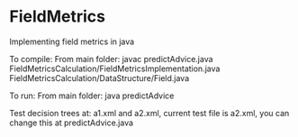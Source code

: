 FieldMetrics
============

Implementing field metrics in java

To compile:
From main folder: javac predictAdvice.java FieldMetricsCalculation/FieldMetricsImplementation.java FieldMetricsCalculation/DataStructure/Field.java 

To run:
From main folder: java predictAdvice

Test decision trees at: a1.xml and a2.xml, current test file is a2.xml, you can change this at predictAdvice.java
